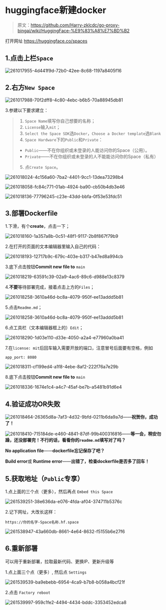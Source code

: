 # huggingface新建docker

> 原文：https://github.com/Harry-zklcdc/go-proxy-bingai/wiki/HuggingFace-%E9%83%A8%E7%BD%B2



打开网址 https://huggingface.co/spaces

## 1.点击上栏`Space`

![261017955-4d441f9d-72b0-42ee-8c68-1197a8405f16](assets/261017955-4d441f9d-72b0-42ee-8c68-1197a8405f16.png)

## 2.右方`New Space`

![261017988-70f2dff8-4c80-4ebc-b6b5-70a88945db81](assets/261017988-70f2dff8-4c80-4ebc-b6b5-70a88945db81.png)

3.参建以下要求建立：

> 1. `Space Name`填写你自己想要的名称；
> 2. `License`输入`mit`；
> 3. `Select the Space SDK`选`Docker`，`Choose a Docker template`选`Blank`
> 4. `Space Hardware`下的`Public`和`Private`：
>
> - `Public`——不在你组织或未登录的人能访问你的Space（公用）。
> - `Private`——不在你组织或未登录的人不能能访问你的Space（私有）
>
> 5. 点`Create Space`。

![261018024-4c156a60-7ba2-4401-9cc1-13dea73298b4](assets/261018024-4c156a60-7ba2-4401-9cc1-13dea73298b4.png)

![261018058-fc84c771-01ab-4924-ba90-cb50b4db3e46](assets/261018058-fc84c771-01ab-4924-ba90-cb50b4db3e46.png)

![261018136-77796245-c23e-43dd-bbfa-0f53e53fdc51](assets/261018136-77796245-c23e-43dd-bbfa-0f53e53fdc51.png)

## 3.部署Dockerfile

1.下滑，有个**create**，点击一下；

![261018160-1a357a8b-0c51-48f1-9117-2b8f867f79b9](assets/261018160-1a357a8b-0c51-48f1-9117-2b8f867f79b9.png)

2.在打开的页面的文本编辑器里输入自己的代码：

![261018193-12717b9c-679c-403e-b317-b47ed8a994cb](assets/261018193-12717b9c-679c-403e-b317-b47ed8a994cb.png)

3.底下点击按钮**Commit new file to** `main`

![261018219-63591c39-02a9-4ac6-89c6-d988e13c8379](assets/261018219-63591c39-02a9-4ac6-89c6-d988e13c8379.png)

4.**不要**等待部署完成，接着点击上方的`Files`；

![261018258-3610a46d-bc8a-4079-950f-ee13addd5b81](assets/261018258-3610a46d-bc8a-4079-950f-ee13addd5b81.png)

5.点击`Readme.md`；

![261018258-3610a46d-bc8a-4079-950f-ee13addd5b81](assets/261018258-3610a46d-bc8a-4079-950f-ee13addd5b81-1705305194630-15.png)

6.点工具栏（文本编辑器框上的）`Edit`；

![261018290-1d03e110-d33e-4050-a2a4-e77960a0ba41](assets/261018290-1d03e110-d33e-4050-a2a4-e77960a0ba41.png)

7.在`license: mit`后回车输入需要开放的端口，注意冒号后面要有空格，例如

```
app_port: 8080
```

![261018311-cf199ed4-a1f8-4ebe-8af2-222f76a7e29b](assets/261018311-cf199ed4-a1f8-4ebe-8af2-222f76a7e29b.png)

8.底下点击按钮**Commit new file to** `main`

![261018336-1674e1c4-a4c7-45af-be7b-a5481b91d6e4](assets/261018336-1674e1c4-a4c7-45af-be7b-a5481b91d6e4.png)

## 4.验证成功OR失败

![261018464-26365d8a-7af3-4d32-9bfd-0211b6da9a7d](assets/261018464-26365d8a-7af3-4d32-9bfd-0211b6da9a7d.png)——**祝贺你，成功了！**

![261018410-715184de-e460-4841-87df-99b400316816](assets/261018410-715184de-e460-4841-87df-99b400316816.png)——**等一会，稍安勿躁，还没部署完！不行的话，看看你的`readme.md`填写对了吗？**

**No application file**——**dockerfile忘记保存了吧？**

**Build error**或 **Runtime error**——**出错了，检查dockerfile是否多了回车！**

## 5.获取地址（`Public`专享）

1.点上面的三个点（更多），然后再点 `Embed this Space`

![261539251-38e636da-e076-4fda-af04-374711b5376c](assets/261539251-38e636da-e076-4fda-af04-374711b5376c.png)

2.记下网址，大改长这样：

```
https://你的名字-Space名称.hf.space
```

![261538947-43a660db-8661-4e64-8632-f5155b6e27f6](assets/261538947-43a660db-8661-4e64-8632-f5155b6e27f6.png)

## 6.重新部署

可以用于重新部署，拉取最新代码、更换IP、更新升级等

1.点上面三个点（更多）, 然后点 `Settings`

![261539539-ba9ebebb-6954-4ca9-b7b8-b058a4bcf21f](assets/261539539-ba9ebebb-6954-4ca9-b7b8-b058a4bcf21f.png)

2.点击 `Factory reboot`

![261539997-959c1fe2-4494-4434-bddc-3353452edca8](assets/261539997-959c1fe2-4494-4434-bddc-3353452edca8.png)

